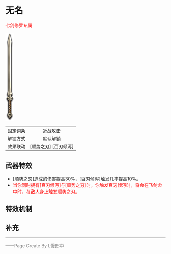 # 无名
<font color=red>七剑修罗专属</font> 

![无名](../Img/Texture2D_Sword/无名.png)

|||
|:----:|:----:|
|固定词条|近战攻击|
|解锁方式|默认解锁|
|效果联动|[顺势之刃] [百刃倾泻]|


## 武器特效
- [顺势之刃]造成的伤害提高30%，[百刃倾泻]触发几率提高10%。
- <font color=red>当你同时拥有[百刃倾泻]与[顺势之刃]时，你触发百刃倾泻时，将会在飞剑命中时，在敌人身上触发顺势之刃。</font>

 ## 特效机制

## 补充

---

<font color=grey>——Page Create By L慢郎中</font>
